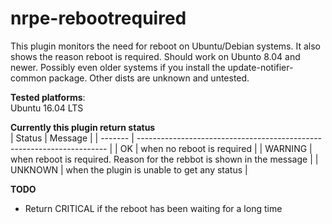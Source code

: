 # nrpe-rebootrequired
This plugin monitors the need for reboot on Ubuntu/Debian systems. It also shows the reason reboot is required. Should work on Ubunto 8.04 and newer. Possibly even older systems if you install the update-notifier-common package. Other dists are unknown and untested.  

**Tested platforms**:  
Ubuntu 16.04 LTS  
  
**Currently this plugin return status**  
| Status  | Message                                                                |
| ------- | ---------------------------------------------------------------------- |
| OK      | when no reboot is required                                             |
| WARNING | when reboot is required. Reason for the rebbot is shown in the message |
| UNKNOWN | when the plugin is unable to get any status                            |

**TODO**  
- Return CRITICAL if the reboot has been waiting for a long time